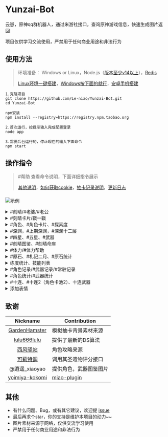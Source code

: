 # Yunzai-Bot
云崽，原神qq群机器人，通过米游社接口，查询原神游戏信息，快速生成图片返回

项目仅供学习交流使用，严禁用于任何商业用途和非法行为

## 使用方法
>环境准备： Windows or Linux，Node.js（[版本至少v14以上](http://nodejs.cn/download/)），[Redis](resources/readme/命令说明.md#window安装redis)
>
>[Linux环境一键搭建](https://github.com/Le-niao/Yunzai-Bot/issues/3)，[Windows按下面的就行](https://www.bilibili.com/read/cv15119056)，[安卓手机搭建](https://www.bilibili.com/read/cv15126105)
```
1.克隆项目
git clone https://github.com/Le-niao/Yunzai-Bot.git
cd Yunzai-Bot

npm安装
npm install --registry=https://registry.npm.taobao.org

2.首次运行，按提示输入完成配置登录
node app

3.需要后台运行的，停止现在的输入下面命令
npm start
```

## 操作指令
>
>#帮助 查看命令说明，下面详细指令展示
>
>[其他说明](resources/readme/命令说明.md)，[如何获取cookie](resources/readme/命令说明.md#如何获取米游社-cookie)，[抽卡记录说明](resources/logHelp/记录帮助.md)，[更新日志](resources/readme/更新日志.md)

### 
![示例](https://user-images.githubusercontent.com/12881780/157281209-cfd22cd1-1860-4486-acb8-f3af0180658a.png)

<details>
<summary>#刻晴/#老婆/#老公</summary>
<img src="https://user-images.githubusercontent.com/12881780/157281841-67a58452-4156-4172-b8c2-b9caf0226227.jpg" alt="#神里">
</details>

<details>
<summary>#刻晴卡片/戳一戳</summary>
<img src="https://user-images.githubusercontent.com/12881780/149643684-7aec38db-7fcc-4cfe-b3f2-050ad8640b87.png" alt="#刻晴">
</details>

<details>
<summary>#角色、#角色卡片、#探索度</summary>

>#角色卡片
<img src="https://user-images.githubusercontent.com/12881780/151143032-1ae13f1f-e1e0-473f-9c9a-635230d07537.png" alt="#角色卡片">
  
>#角色
<img src="https://user-images.githubusercontent.com/12881780/148639137-cf773512-d78e-46ec-894c-bbd05f1182a0.png" alt="#角色">

>#探索度
<img src="https://user-images.githubusercontent.com/12881780/149620677-96b28966-9a57-49b1-b3ec-5724287c6722.jpg" alt="#探索度">
</details>

<details>
<summary>#深渊，#上期深渊，#深渊十二层</summary>
<img src="https://user-images.githubusercontent.com/12881780/148639158-7f800191-35b6-4a29-8fb7-72b90aa0424d.png" alt="#深渊">
  
>#深渊十二层
<img src="https://user-images.githubusercontent.com/12881780/149620552-8cfed4e4-8e8c-42f9-b190-703a4433484a.png" alt="#深渊十二层">
</details>

<details>
<summary>#四星、#五星、#武器</summary>
<img src="https://user-images.githubusercontent.com/12881780/149619476-c96b5afd-2902-4f95-9be1-8da0908efa50.png" alt="#五星">
<img src="https://user-images.githubusercontent.com/12881780/149620853-c35b19e0-2289-4583-b804-6057b48f3f32.jpg" alt="#武器">
</details>

<details>
<summary>#刻晴图鉴、#刻晴命座</summary>
<img src="https://user-images.githubusercontent.com/12881780/158540489-390cdfe6-d9e2-401b-b271-7dc7a702c388.png" alt="#刻晴图鉴">
</details>

<details>
<summary>#体力/#体力帮助</summary>

需要配置cookie（私聊发送给机器人） [体力查询说明](resources/readme/命令说明.md#体力查询说明)

<img src="https://user-images.githubusercontent.com/12881780/148639174-675bee67-b3e5-41ef-8a3c-89e4fb909610.png" alt="#体力">
</details>

<details>
<summary>#原石、#札记二月、#原石统计</summary>
<img src="https://user-images.githubusercontent.com/12881780/156923947-3fc32dff-d442-434e-b2ff-116ee81daec0.png" alt="#原石">
<img src="https://user-images.githubusercontent.com/12881780/160279127-76cc6dec-2d70-438e-84bb-5ef75e5fc8bb.jpg" alt="#原石统计">
</details>

<details>
<summary>练度统计、技能列表</summary>
<img src="https://user-images.githubusercontent.com/12881780/160279149-84aebf73-e682-4b8f-a709-614c10ccde56.jpg" alt="#练度统计">
</details>

<details>
<summary>#角色记录/#武器记录/#常驻记录</summary>
<img src="https://user-images.githubusercontent.com/12881780/163900983-8fb16755-0aaf-430d-a04f-7a7de7cf76fc.jpg" alt="#角色记录">
</details>
<details>
<summary>#角色统计/#武器统计</summary>
  
按卡池统计抽卡记录

<img src="https://user-images.githubusercontent.com/12881780/154597893-795b4e00-7c56-48b3-aaff-ef0fce68b321.png" alt="#角色统计">
</details>
<details>
<summary>#十连、#十连2（角色卡池2）、十连武器</summary>
<img src="https://user-images.githubusercontent.com/12881780/154387499-55086c06-791b-4308-b7a1-3b4c9ec956ae.png" alt="#十连">
<img src="https://user-images.githubusercontent.com/12881780/151505221-15efaccb-c073-4f7a-8131-6043f0a2bedc.png" alt="#十连武器">
</details>

<details>
<summary>添加表情</summary>
<img src="https://user-images.githubusercontent.com/12881780/149620139-9505a175-40b6-4d8f-894d-f3f308a7eb22.png" alt="添加表情">
</details>

## 致谢
| Nickname                                                     | Contribution                        |
| :----------------------------------------------------------: | ----------------------------------- |
|[GardenHamster](https://github.com/GardenHamster/GenshinPray) | 模拟抽卡背景素材来源 |
|[lulu666lulu](https://github.com/lulu666lulu) | 提供了最新的DS算法 |
|[西风驿站](https://bbs.mihoyo.com/ys/collection/307224) | 角色攻略来源 |
|[可莉特调](https://genshin.pub/daily) | 调用其圣遗物评分接口 |
|@逍遥_xiaoyao | 提供角色，武器图鉴图片 |
|[yoimiya-kokomi](https://github.com/yoimiya-kokomi/miao-plugin) | [miao-plugin](https://github.com/yoimiya-kokomi/miao-plugin) |

## 其他
- 有什么问题、Bug，或有其它建议，欢迎提 [issue](https://github.com/Le-niao/Yunzai-Bot/issues)
- 最后再求个star，你的支持是维护本项目的动力~~
- 图片素材来源于网络，仅供交流学习使用
- 严禁用于任何商业用途和非法行为
<!---
- QQ群 [213938015](https://qm.qq.com/cgi-bin/qm/qr?k=HN2YuYXT-Ks3eFhXmuk94OhkDood4sBy&jump_from=webapi)
- [爱发电](https://afdian.net/@Le-niao)
-->
